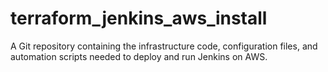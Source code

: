 # terraform_jenkins_aws_install
A Git repository containing the infrastructure code, configuration files, and automation scripts needed to deploy and run Jenkins on AWS.
